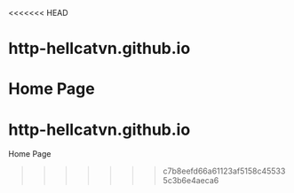 <<<<<<< HEAD
# http-hellcatvn.github.io
Home Page
=======
# http-hellcatvn.github.io
Home Page
>>>>>>> c7b8eefd66a61123af5158c455335c3b6e4aeca6
